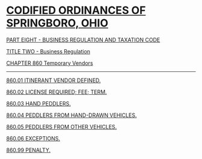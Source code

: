 [CODIFIED ORDINANCES OF SPRINGBORO, OHIO](index.html)
=====================================================

[PART EIGHT - BUSINESS REGULATION AND TAXATION CODE](394aa412.html)

[TITLE TWO - Business Regulation](3966a412.html)

[CHAPTER 860 Temporary Vendors](3ee8a412.html)

* * * * *

[860.01 ITINERANT VENDOR DEFINED.](3ef8a412.html)

[860.02 LICENSE REQUIRED; FEE; TERM.](3efba412.html)

[860.03 HAND PEDDLERS.](3effa412.html)

[860.04 PEDDLERS FROM HAND-DRAWN VEHICLES.](3f03a412.html)

[860.05 PEDDLERS FROM OTHER VEHICLES.](3f06a412.html)

[860.06 EXCEPTIONS.](3f0ca412.html)

[860.99 PENALTY.](3f0fa412.html)
